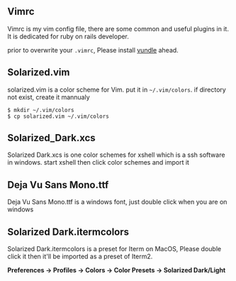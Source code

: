 ## Vimrc
Vimrc is my vim config file, there are some common and useful plugins in it. It is dedicated for ruby on rails developer.

prior to overwrite your `.vimrc`, Please install [vundle](!https://github.com/VundleVim/Vundle.vim) ahead.

## Solarized.vim
solarized.vim is a color scheme for Vim. put it in `~/.vim/colors`. if directory not exist, create it mannualy

```
$ mkdir ~/.vim/colors
$ cp solarized.vim ~/.vim/colors
```

## Solarized_Dark.xcs
Solarized Dark.xcs is one color schemes for xshell which is a ssh software in windows. start xshell then click color schemes and import it

## Deja Vu Sans Mono.ttf
Deja Vu Sans Mono.ttf is a windows font, just double click when you are on windows

## Solarized Dark.itermcolors
Solarized Dark.itermcolors is a preset for Iterm on MacOS, Please double click it then it'll be imported as a preset of Iterm2.

**Preferences -> Profiles -> Colors -> Color Presets -> Solarized Dark/Light**
